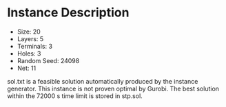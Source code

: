 # Instance Description

* Size: 20
* Layers: 5
* Terminals: 3
* Holes: 3
* Random Seed: 24098
* Net: 11

sol.txt is a feasible solution automatically produced by the instance generator. 
This instance is not proven optimal by Gurobi.
The best solution within the 72000 s time limit is stored in stp.sol.